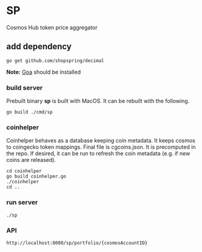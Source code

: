 # SP
Cosmos Hub token price aggregator

## add dependency

```
go get github.com/shopspring/decimal
```
**Note:** [Goa](https://goa.design/) should be installed

### build server
Prebuilt binary **sp** is built with MacOS. It can be rebuilt with the following. 
```
go build ./cmd/sp
```

### coinhelper
Coinhelper behaves as a database keeping coin metadata. It keeps cosmos to coingecko token mappings. Final file is cgcoins.json. It is precomputed in the repo. If desired, it can be run to refresh the coin metadata (e.g. if new coins are released). 
```
cd coinhelper
go build coinhelper.go
./coinhelper
cd ..
```

### run server
```
./sp
```

### API
```
http://localhost:8080/sp/portfolio/{cosmosAccountID}
```
